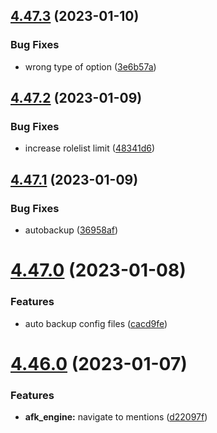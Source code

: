 ## [4.47.3](https://github.com/onesoft-sudo/sudobot/compare/v4.47.2...v4.47.3) (2023-01-10)


### Bug Fixes

* wrong type of option ([3e6b57a](https://github.com/onesoft-sudo/sudobot/commit/3e6b57ad808fdf876de25c1d8ab200e0437426d8))



## [4.47.2](https://github.com/onesoft-sudo/sudobot/compare/v4.47.1...v4.47.2) (2023-01-09)


### Bug Fixes

* increase rolelist limit ([48341d6](https://github.com/onesoft-sudo/sudobot/commit/48341d60eafa92adc5421beb3a687dc9f45e0320))



## [4.47.1](https://github.com/onesoft-sudo/sudobot/compare/v4.47.0...v4.47.1) (2023-01-09)


### Bug Fixes

* autobackup ([36958af](https://github.com/onesoft-sudo/sudobot/commit/36958afafe687c66429150a2e44b98dbeb0199a7))



# [4.47.0](https://github.com/onesoft-sudo/sudobot/compare/v4.46.0...v4.47.0) (2023-01-08)


### Features

* auto backup config files ([cacd9fe](https://github.com/onesoft-sudo/sudobot/commit/cacd9fe21c128164f71cc62fab565047ea8a8adb))



# [4.46.0](https://github.com/onesoft-sudo/sudobot/compare/v4.45.3...v4.46.0) (2023-01-07)


### Features

* **afk_engine:** navigate to mentions ([d22097f](https://github.com/onesoft-sudo/sudobot/commit/d22097ff2e2209c59a0a69e44ae44594affba94f))



